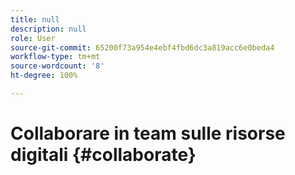 ```yaml
---
title: null
description: null
role: User
source-git-commit: 65200f73a954e4ebf4fbd6dc3a819acc6e0beda4
workflow-type: tm+mt
source-wordcount: '8'
ht-degree: 100%

---
```



# Collaborare in team sulle risorse digitali {#collaborate}

